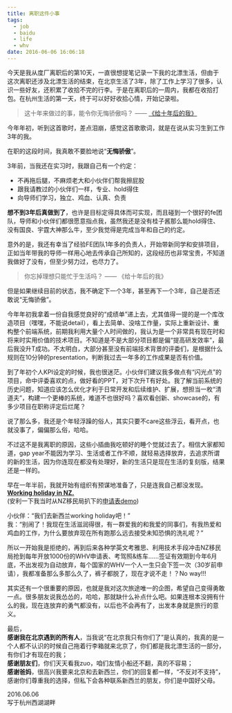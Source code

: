 ```yaml
---
title: 离职这件小事
tags:
  - job
  - baidu
  - life
  - whv
date: 2016-06-06 16:06:18
---
```

今天是我从度厂离职后的第10天，一直很想提笔记录一下我的北漂生活，但由于这次离职还涉及北漂生活的结束，在北京生活了3年，除了工作上学习了很多，认识一些好友，还积累了收拾不完的行李。于是在离职后的一周内，我都在收拾打包。在杭州生活的第一天，终于可以好好收拾心情，开始记录啦。

> 这十年来做过的事，能令你无悔骄傲吗？ —— [《给十年后的我》](http://music.163.com/#/song?id=94530)

今年年初，听到这首歌时，差点泪崩，感觉这首歌歌词，就是在说从实习生到工作3年的我。

在职的这段时间，我真敢不要脸地说“**无悔骄傲**”。

3年前，当我还在实习时，我跟自己有一个约定：
<!-- more -->
* 不再拖后腿，不麻烦老大和小伙伴们帮我擦屁股
* 跟我请教过的小伙伴们一样，专业、hold得住
* 向导师们学习，独立、鸡血、认真、负责

**想不到3年后真做到了**，也许是目标定得具体而可实现，而且碰到一个很好的fe团队，导师和小伙伴们都很愿意指点我，虽然我还是没有桂子酱那么能hold得住、没有国良、宇霆大神那么牛，至少我觉得是完成当年和自己的约定。  

意外的是，我还有幸当了经验FE团队1年多的负责人，开始带新同学和安排项目，正如当年带我的导师一样用心地去传承自己所知的，这段经历也非常宝贵，不知道我做好了没有，但至少努力过，也尽力了。    

> 你忘掉理想只能忙于生活吗？ —— 《给十年后的我》

但是如果继续目前的状态，我不确定下一个3年，甚至再下一个3年，自己是否还敢说“无悔骄傲”。  
 
今年年初我拿着一份自我感觉良好的“成绩单”递上去，尤其值得一提的是一个库改造项目（嘿嘿，不能说detail），看上去简单、没啥工作量，实际上重新设计、重构整个前端系统，前期我利用大量个人时间做的，我认为是一个非常具有现在时和将来时实用价值的技术项目。不知道是不是大部分项目都是偏“提高研发效率”，最后我没升T成功。不太明白，大部分甚至没有前端技术背景的评委们，是根据什么规则在10分钟的presentation，判断我过去一年多的工作成果是否有价值。  

到了年初个人KPI设定的时候，我也很迷茫。小伙伴们建议我多做点有“闪光点”的项目，命中评委喜欢的点，做好看的PPT，对下次升T有好处。我了解当前系统的历史问题，知道应该怎么优化才利于日常开发和后续维护、扩展，想担当一枚“清道夫”，构建一个更棒的系统，难道不也很好吗？喜欢看创新、showcase的，有多少项目在职称评定后烂尾？

说了那么多，我还是个年轻浮躁的俗人，其实只要不care这些浮云，看开点，也就没事了，偏偏那么俗，哈哈。

不过这不是我离职的原因，这些小插曲我吃顿好的睡个觉就过去了。相信大家都知道，gap year不能因为学习、生活或者工作不顺，就轻易选择放弃，去追求所谓的新的生活，因为你连现在都没有处理好，新的生活只是现在生活的复刻版，结果还是一样的。

早在一年半前，我就开始有组织有预谋地准备了，只是连我自己都没发现。  
**[Working holiday in NZ.](https://www.douban.com/group/WHV/)**  
(安利一下我当时从NZ移民局扒下的[申请表demo](http://www.wuyuying.com/whv/#/personal-details?fr=resign-from-baidu))

小伙伴：“我们去新西兰working holiday吧！”  
我：“别闹了！我现在生活滋润得很，有一群爱我的和我爱的同事们，有我热爱和鸡血的工作，为什么要放弃现在所有跑那么远去接受未知恐惧的洗礼呢？”  

所以一开始我是拒绝的，再到后来各种学英文考雅思、利用技术手段冲击NZ移民局抢到每年开放1000份的WHV申请表、考驾照&练车……签证有效期到今年6月底，不出发视为自动放弃，每个国家的WHV一个人一生只会下签一次（30岁前申请），我都准备那么多那么久了，裤子都脱了，现在才说不走！？No way!!!

其实还有一个很重要的原因，也就是我对这次旅途唯一的企图，希望自己变得勇敢一点。很多朋友说我怂怂的，哈哈，那就缺什么补点什么吧。如果连根本没拥有什么的我，现在连放弃的勇气都没有，以后也不会再有了，出发本身就是旅行的意义。

最后，  
**感谢我在北京遇到的所有人**，当我说“在北京我只有你们了”是认真的，我真的是一个人都不认识的时候自己拖着行李箱就来北京了，你们都是我北漂生活的一部分，有你们才有现在的我；  
**感谢朋友们**，你们天天看我zuo，咱们友情小船还不翻，真的不容易；  
**感谢爸妈**，很高兴我要来北京和去新西兰，你们的回复都一样，“不反对不支持”，感谢你们尊重我的选择，但私下会各种联系新西兰的朋友，你们是中国好父母。

2016.06.06  
写于杭州西湖湖畔
